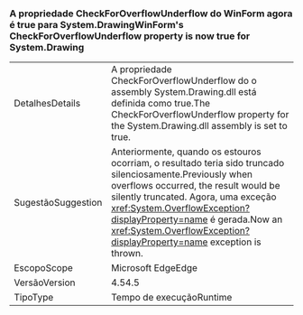 ### <a name="winforms-checkforoverflowunderflow-property-is-now-true-for-systemdrawing"></a><span data-ttu-id="38fc7-101">A propriedade CheckForOverflowUnderflow do WinForm agora é true para System.Drawing</span><span class="sxs-lookup"><span data-stu-id="38fc7-101">WinForm's CheckForOverflowUnderflow property is now true for System.Drawing</span></span>

|   |   |
|---|---|
|<span data-ttu-id="38fc7-102">Detalhes</span><span class="sxs-lookup"><span data-stu-id="38fc7-102">Details</span></span>|<span data-ttu-id="38fc7-103">A propriedade CheckForOverflowUnderflow do o assembly System.Drawing.dll está definida como true.</span><span class="sxs-lookup"><span data-stu-id="38fc7-103">The CheckForOverflowUnderflow property for the System.Drawing.dll assembly is set to true.</span></span>|
|<span data-ttu-id="38fc7-104">Sugestão</span><span class="sxs-lookup"><span data-stu-id="38fc7-104">Suggestion</span></span>|<span data-ttu-id="38fc7-105">Anteriormente, quando os estouros ocorriam, o resultado teria sido truncado silenciosamente.</span><span class="sxs-lookup"><span data-stu-id="38fc7-105">Previously when overflows occurred, the result would be silently truncated.</span></span> <span data-ttu-id="38fc7-106">Agora, uma exceção <xref:System.OverflowException?displayProperty=name> é gerada.</span><span class="sxs-lookup"><span data-stu-id="38fc7-106">Now an <xref:System.OverflowException?displayProperty=name> exception is thrown.</span></span>|
|<span data-ttu-id="38fc7-107">Escopo</span><span class="sxs-lookup"><span data-stu-id="38fc7-107">Scope</span></span>|<span data-ttu-id="38fc7-108">Microsoft Edge</span><span class="sxs-lookup"><span data-stu-id="38fc7-108">Edge</span></span>|
|<span data-ttu-id="38fc7-109">Versão</span><span class="sxs-lookup"><span data-stu-id="38fc7-109">Version</span></span>|<span data-ttu-id="38fc7-110">4.5</span><span class="sxs-lookup"><span data-stu-id="38fc7-110">4.5</span></span>|
|<span data-ttu-id="38fc7-111">Tipo</span><span class="sxs-lookup"><span data-stu-id="38fc7-111">Type</span></span>|<span data-ttu-id="38fc7-112">Tempo de execução</span><span class="sxs-lookup"><span data-stu-id="38fc7-112">Runtime</span></span>|

